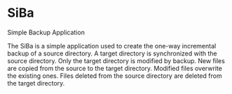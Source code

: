 # SiBa
Simple Backup Application

The SiBa is a simple application used to create the one-way incremental backup of a source directory. A target directory is synchronized with the source directory. Only the target directory is modified by backup. New files are copied from the source to the target directory. Modified files overwrite the existing ones. Files deleted from the source directory are deleted from the target directory. 
